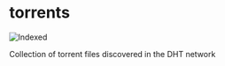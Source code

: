 torrents 
========
![Indexed](https://img.shields.io/badge/indexed-159125-blue)

Collection of torrent files discovered in the DHT network
